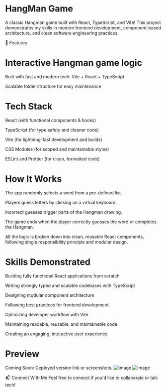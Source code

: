 # HangMan Game 
A classic Hangman game built with React, TypeScript, and Vite!
This project demonstrates my skills in modern frontend development, component-based architecture, and clean software engineering practices.

🚀 Features
# Interactive Hangman game logic

Built with fast and modern tech: Vite + React + TypeScript

Scalable folder structure for easy maintenance

# Tech Stack
React (with functional components & hooks)

TypeScript (for type safety and cleaner code)

Vite (for lightning-fast development and builds)

CSS Modules (for scoped and maintainable styles)

ESLint and Prettier (for clean, formatted code)

# How It Works
The app randomly selects a word from a pre-defined list.

Players guess letters by clicking on a virtual keyboard.

Incorrect guesses trigger parts of the Hangman drawing.

The game ends when the player correctly guesses the word or completes the Hangman.

All the logic is broken down into clean, reusable React components, following single responsibility principle and modular design.

# Skills Demonstrated
Building fully functional React applications from scratch

Writing strongly typed and scalable codebases with TypeScript

Designing modular component architecture

Following best practices for frontend development

Optimizing developer workflow with Vite

Maintaining readable, reusable, and maintainable code

Creating an engaging, interactive user experience

# Preview
Coming Soon: Deployed version link or screenshots.
![image](https://github.com/user-attachments/assets/9dd50369-d093-480e-bd1f-6aa33ed675c6)
![image](https://github.com/user-attachments/assets/ac0794f4-649d-465e-8baa-1240d89e2ffc)



📬 Connect With Me
Feel free to connect if you'd like to collaborate or talk tech!


